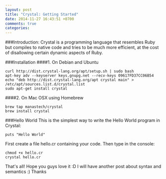 ```yaml
---
layout: post
title: "Crystal: Getting Started"
date: 2014-11-27 16:43:51 +0700
comments: true
categories: 
---
```


###Introduction:
Crystal is a programming language that resembles Ruby but compiles to native code and tries to be much more efficient, at the cost of disallowing certain dynamic aspects of Ruby.

###Installation
####1. On Debian and Ubuntu
```
curl http://dist.crystal-lang.org/apt/setup.sh | sudo bash
apt-key adv --keyserver keys.gnupg.net --recv-keys 09617FD37CC06B54
echo "deb http://dist.crystal-lang.org/apt crystal main" > /etc/apt/sources.list.d/crystal.list
sudo apt-get install crystal
```
####2. On Mac OSX using Homebrew
```
brew tap manastech/crystal
brew install crystal
```

###Hello World
This is the simplest way to write the Hello World program in Crystal:
```
puts "Hello World"
```
First create a file hello.cr containing your code. Then type in the console:
```
chmod +x hello.cr
crystal hello.cr
```

That's all! Hope you guys love it :D
I will have another post about syntax and semantics :)
Thanks